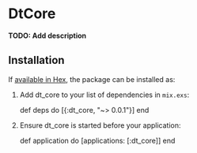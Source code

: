 # DtCore

**TODO: Add description**

## Installation

If [available in Hex](https://hex.pm/docs/publish), the package can be installed as:

  1. Add dt_core to your list of dependencies in `mix.exs`:

        def deps do
          [{:dt_core, "~> 0.0.1"}]
        end

  2. Ensure dt_core is started before your application:

        def application do
          [applications: [:dt_core]]
        end

